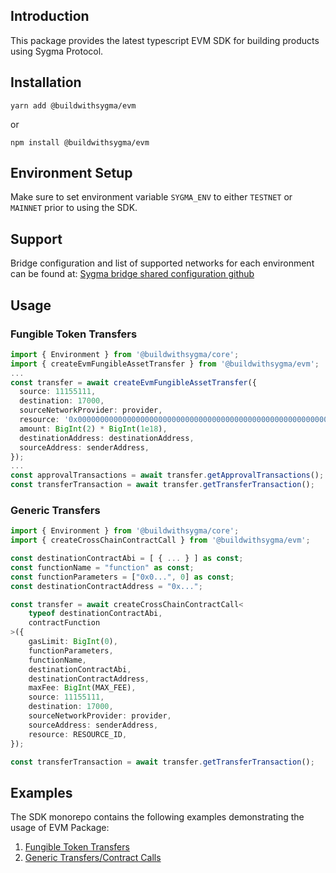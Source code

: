 ## Introduction

This package provides the latest typescript EVM SDK for building products using Sygma Protocol.

## Installation

```
yarn add @buildwithsygma/evm
```

or

```
npm install @buildwithsygma/evm
```

## Environment Setup

Make sure to set environment variable `SYGMA_ENV` to either `TESTNET` or `MAINNET` prior to using the SDK.

## Support

Bridge configuration and list of supported networks for each environment can be found at: [Sygma bridge shared configuration github](https://github.com/sygmaprotocol/sygma-shared-configuration)

## Usage

### Fungible Token Transfers

```typescript
import { Environment } from '@buildwithsygma/core';
import { createEvmFungibleAssetTransfer } from '@buildwithsygma/evm';
...
const transfer = await createEvmFungibleAssetTransfer({
  source: 11155111,
  destination: 17000,
  sourceNetworkProvider: provider,
  resource: '0x0000000000000000000000000000000000000000000000000000000000000200',
  amount: BigInt(2) * BigInt(1e18),
  destinationAddress: destinationAddress,
  sourceAddress: senderAddress,
});
...
const approvalTransactions = await transfer.getApprovalTransactions();
const transferTransaction = await transfer.getTransferTransaction();
```

### Generic Transfers

```typescript
import { Environment } from '@buildwithsygma/core';
import { createCrossChainContractCall } from '@buildwithsygma/evm';

const destinationContractAbi = [ { ... } ] as const;
const functionName = "function" as const;
const functionParameters = ["0x0...", 0] as const;
const destinationContractAddress = "0x...";

const transfer = await createCrossChainContractCall<
    typeof destinationContractAbi,
    contractFunction
>({
    gasLimit: BigInt(0),
    functionParameters,
    functionName,
    destinationContractAbi,
    destinationContractAddress,
    maxFee: BigInt(MAX_FEE),
    source: 11155111,
    destination: 17000,
    sourceNetworkProvider: provider,
    sourceAddress: senderAddress,
    resource: RESOURCE_ID,
});

const transferTransaction = await transfer.getTransferTransaction();
```

## Examples

The SDK monorepo contains the following examples demonstrating the usage of EVM Package:

1. [Fungible Token Transfers](https://github.com/sygmaprotocol/sygma-sdk/tree/main/examples/evm-to-evm-fungible-transfer)
2. [Generic Transfers/Contract Calls](https://github.com/sygmaprotocol/sygma-sdk/tree/main/examples/evm-to-evm-generic-message-transfer)
